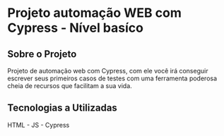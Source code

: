 # Projeto automação WEB com Cypress - Nível basíco
## Sobre o Projeto
Projeto de automação web com Cypress, com ele você irá conseguir escrever seus primeiros casos de testes com uma ferramenta poderosa cheia de recursos que facilitam a sua vida.

## Tecnologias a Utilizadas
HTML - JS - Cypress

